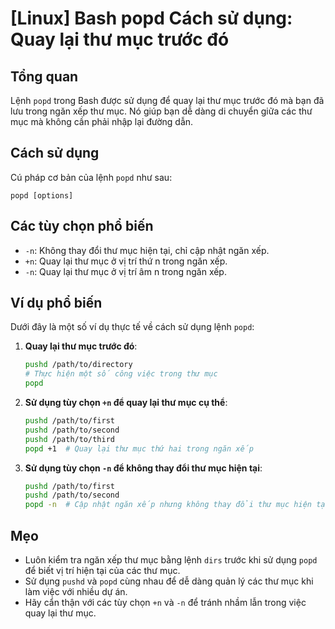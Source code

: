 # [Linux] Bash popd Cách sử dụng: Quay lại thư mục trước đó

## Tổng quan
Lệnh `popd` trong Bash được sử dụng để quay lại thư mục trước đó mà bạn đã lưu trong ngăn xếp thư mục. Nó giúp bạn dễ dàng di chuyển giữa các thư mục mà không cần phải nhập lại đường dẫn.

## Cách sử dụng
Cú pháp cơ bản của lệnh `popd` như sau:

```
popd [options]
```

## Các tùy chọn phổ biến
- `-n`: Không thay đổi thư mục hiện tại, chỉ cập nhật ngăn xếp.
- `+n`: Quay lại thư mục ở vị trí thứ n trong ngăn xếp.
- `-n`: Quay lại thư mục ở vị trí âm n trong ngăn xếp.

## Ví dụ phổ biến
Dưới đây là một số ví dụ thực tế về cách sử dụng lệnh `popd`:

1. **Quay lại thư mục trước đó**:
   ```bash
   pushd /path/to/directory
   # Thực hiện một số công việc trong thư mục
   popd
   ```

2. **Sử dụng tùy chọn `+n` để quay lại thư mục cụ thể**:
   ```bash
   pushd /path/to/first
   pushd /path/to/second
   pushd /path/to/third
   popd +1  # Quay lại thư mục thứ hai trong ngăn xếp
   ```

3. **Sử dụng tùy chọn `-n` để không thay đổi thư mục hiện tại**:
   ```bash
   pushd /path/to/first
   pushd /path/to/second
   popd -n  # Cập nhật ngăn xếp nhưng không thay đổi thư mục hiện tại
   ```

## Mẹo
- Luôn kiểm tra ngăn xếp thư mục bằng lệnh `dirs` trước khi sử dụng `popd` để biết vị trí hiện tại của các thư mục.
- Sử dụng `pushd` và `popd` cùng nhau để dễ dàng quản lý các thư mục khi làm việc với nhiều dự án.
- Hãy cẩn thận với các tùy chọn `+n` và `-n` để tránh nhầm lẫn trong việc quay lại thư mục.